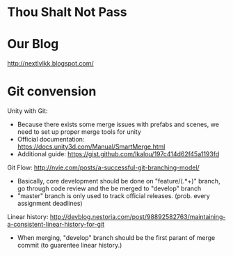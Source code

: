 # Thou Shalt Not Pass

# Our Blog
http://nextlvlkk.blogspot.com/

# Git convension

Unity with Git:
 - Because there exists some merge issues with prefabs and scenes, we need to set up proper merge tools for unity
 - Official documentation: https://docs.unity3d.com/Manual/SmartMerge.html
 - Additional guide: https://gist.github.com/Ikalou/197c414d62f45a1193fd

Git Flow: http://nvie.com/posts/a-successful-git-branching-model/
 - Basically, core development should be done on "feature/(.*+)" branch, go through code review and the be merged to "develop" branch
 - "master" branch is only used to track official releases. (prob. every assignment deadlines)

Linear history: http://devblog.nestoria.com/post/98892582763/maintaining-a-consistent-linear-history-for-git
 - When merging, "develop" branch should be the first parant of merge commit (to guarentee linear history.)
